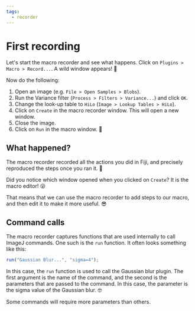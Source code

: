 ```yaml
---
tags:
  - recorder
---
```

# First recording

Let's start the macro recorder and see what happens. Click on
`Plugins > Macro > Record...`. A wild window appears! :hatching_chick:

Now do the following:

1. Open an image (e.g. `File > Open Samples > Blobs`).
2. Run the Variance filter (`Process > Filters > Variance...`) and click `OK`.
3. Change the look-up table to `HiLo` (`Image > Lookup Tables > HiLo`).
4. Click on `Create` in the macro recorder window. This will open a new window.
5. Close the image.
6. Click on `Run` in the macro window. :exploding_head:

## What happened?

The macro recorder recorded all the actions you did in Fiji, and precisely
reproduced the steps once you ran it. :tada:

Did you notice which window opened when you clicked on `Create`?  It is the
macro editor! :open_mouth:

That means that we can use the macro recorder to add steps to our macro, and
then edit it to make it more useful. :sunglasses:

## Command calls

The macro recorder captures functions that are used internally to call ImageJ
commands. One such is the `run` function. It often looks something like this:

```javascript title="run Gaussian blur"
run("Gaussian Blur...", "sigma=4");
```

In this case, the `run` function is used to call the Gaussian blur plugin. The
first argument is the name of the command, and the second is the parameters that
are passed to the command. In this case, the parameter is the sigma value of the
Gaussian blur. :nerd_face:

Some commands will require more parameters than others.
